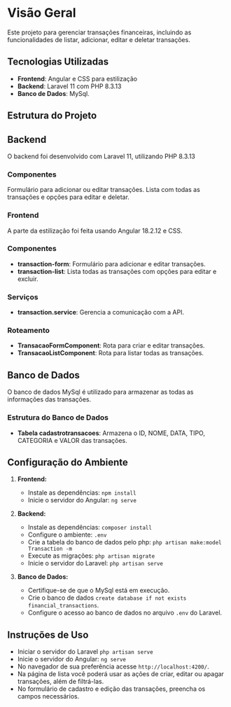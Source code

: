 # Visão Geral

Este projeto para gerenciar transações financeiras, incluindo as funcionalidades de listar, adicionar, editar e deletar transações.

## Tecnologias Utilizadas

 - **Frontend**: Angular e CSS para estilização
 - **Backend**: Laravel 11 com PHP 8.3.13
 - **Banco de Dados**: MySql.

## Estrutura do Projeto

## Backend

O backend foi desenvolvido com Laravel 11, utilizando PHP 8.3.13

### Componentes

Formulário para adicionar ou editar transações.
Lista com todas as transações e opções para editar e deletar.

### Frontend

A parte da estilização foi feita usando Angular 18.2.12 e CSS.

### Componentes

 - **transaction-form**: Formulário para adicionar e editar transações.
 - **transaction-list**: Lista todas as transações com opções para editar e excluir.

### Serviços

 - **transaction.service**: Gerencia a comunicação com a API.

### Roteamento
 - **TransacaoFormComponent**: Rota para criar e editar transações.
 - **TransacaoListComponent**: Rota para listar todas as transações.

## Banco de Dados

O banco de dados MySql é utilizado para armazenar as todas as informações das transações.

### Estrutura do Banco de Dados

 - **Tabela cadastrotransacoes**: Armazena o ID, NOME, DATA, TIPO, CATEGORIA e VALOR das transações.

## Configuração do Ambiente

1. **Frontend:**
   - Instale as dependências: `npm install`
   - Inicie o servidor do Angular: `ng serve`

2. **Backend:**
   - Instale as dependências: `composer install`
   - Configure o ambiente: `.env`
   - Crie a tabela do banco de dados pelo php: `php artisan make:model Transaction -m`
   - Execute as migrações: `php artisan migrate`
   - Inicie o servidor do Laravel: `php artisan serve`

3. **Banco de Dados:**
   - Certifique-se de que o MySql está em execução.
   - Crie o banco de dados `create database if not exists financial_transactions`.
   - Configure o acesso ao banco de dados no arquivo `.env` do Laravel.

## Instruções de Uso

 - Iniciar o servidor do Laravel `php artisan serve`
 - Inicie o servidor do Angular: `ng serve` 
 - No navegador de sua preferência acesse `http://localhost:4200/`.
 - Na página de lista você poderá usar as ações de criar, editar ou apagar transações, além de filtrá-las.
 - No formulário de cadastro e edição das transações, preencha os campos necessários.
